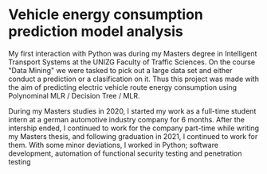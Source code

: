# Vehicle energy consumption prediction model analysis
My first interaction with Python was during my Masters degree in Intelligent Transport Systems at the UNIZG Faculty of Traffic Sciences.
On the course "Data Mining" we were tasked to pick out a large data set and either conduct a prediction or a clasification on it.
Thus this project was made with the aim of predicting electric vehicle route energy consumption using Polynominal MLR / Decision Tree / MLR.

During my Masters studies in 2020, I started my work as a full-time student intern at a german automotive industry company for 6 months. After the intership ended, I continued to work for the company part-time while writing my Masters thesis, and following graduation in 2021, I continued to work for them. With some minor deviations, I worked in Python; software development, automation of functional security testing and penetration testing 
